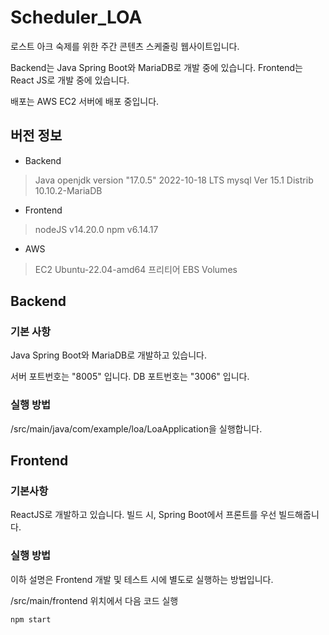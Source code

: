 # Scheduler_LOA

로스트 아크 숙제를 위한 주간 콘텐츠 스케줄링 웹사이트입니다.

Backend는 Java Spring Boot와 MariaDB로 개발 중에 있습니다.
Frontend는 React JS로 개발 중에 있습니다.

배포는 AWS EC2 서버에 배포 중입니다.

## 버전 정보

- Backend
> Java openjdk version "17.0.5" 2022-10-18 LTS
> mysql Ver 15.1 Distrib 10.10.2-MariaDB

- Frontend
> nodeJS v14.20.0
> npm v6.14.17

- AWS
> EC2 Ubuntu-22.04-amd64 프리티어
> EBS Volumes

## Backend

### 기본 사항

Java Spring Boot와 MariaDB로 개발하고 있습니다.

서버 포트번호는 "8005" 입니다.
DB 포트번호는 "3006" 입니다.

### 실행 방법
    
/src/main/java/com/example/loa/LoaApplication을 실행합니다.

## Frontend

### 기본사항

ReactJS로 개발하고 있습니다.
빌드 시, Spring Boot에서 프론트를 우선 빌드해줍니다.

### 실행 방법

이하 설명은 Frontend 개발 및 테스트 시에 별도로 실행하는 방법입니다.

/src/main/frontend 위치에서 다음 코드 실행

```bash
npm start
```

